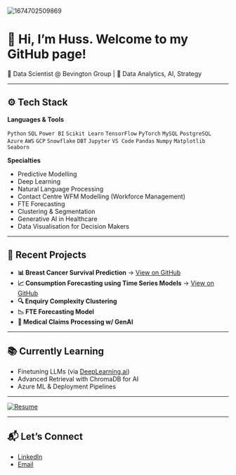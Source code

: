 ![1674702509869](https://github.com/user-attachments/assets/ee4f8b34-b9f2-4d2c-9b7e-0c2138f60819)

# 👋 Hi, I’m Huss. Welcome to my GitHub page!

💼 Data Scientist @ Bevington Group | 🧠 Data Analytics, AI, Strategy

---

## ⚙️ Tech Stack

**Languages & Tools**  

`Python` `SQL` `Power BI` `Scikit Learn` `TensorFlow` `PyTorch` `MySQL` `PostgreSQL` `Azure` `AWS` `GCP` `Snowflake` `DBT` `Jupyter` `VS Code` `Pandas` `Numpy` `Matplotlib` `Seaborn`

**Specialties**  
- Predictive Modelling
- Deep Learning
- Natural Language Processing 
- Contact Centre WFM Modelling (Workforce Management)  
- FTE Forecasting  
- Clustering & Segmentation  
- Generative AI in Healthcare  
- Data Visualisation for Decision Makers

---

## 🧠 Recent Projects
- **📊 Breast Cancer Survival Prediction** → [View on GitHub](https://github.com/husskhosravi/breast-cancer-survival)
- **📈 Consumption Forecasting using Time Series Models** → [View on GitHub](https://github.com/husskhosravi/ML-timeseries-forecasting)
- **🔍 Enquiry Complexity Clustering** 
- **📉 FTE Forecasting Model**  
- **🧾 Medical Claims Processing w/ GenAI**

---

## 📚 Currently Learning
- Finetuning LLMs (via [DeepLearning.ai](https://www.deeplearning.ai))
- Advanced Retrieval with ChromaDB for AI
- Azure ML & Deployment Pipelines

---

[![Resume](https://img.shields.io/badge/Resume-PDF-blue)](./Huss.Khosravi_Resume.pdf)

---

## 📬 Let’s Connect
- [LinkedIn](https://www.linkedin.com/in/huss-khosravi/)
- [Email](mailto:huss.khosravi@gmail.com)
